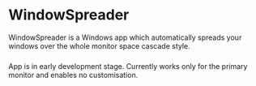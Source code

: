 # WindowSpreader
WindowSpreader is a Windows app which automatically spreads your windows over the whole monitor space cascade style.

###
App is in early development stage. Currently works only for the primary monitor and enables no customisation. 